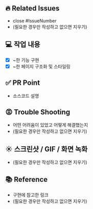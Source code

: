 ## 🔥 Related Issues
- close #IssueNumber
- (필요한 경우만 작성하고 없으면 지우기)

## 💻 작업 내용
- [x] ~한 기능 구현
- [x] ~한 페이지 구조화 및 스타일링

## ✅ PR Point
- 소스코드 설명

## 😡 Trouble Shooting
- 어떤 어려움이 있었고 어떻게 해결했는지
- (필요한 경우만 작성하고 없으면 지우기)

## ☀️ 스크린샷 / GIF / 화면 녹화
- (필요한 경우만 작성하고 없으면 지우기)

## 📚 Reference
- 구현에 참고한 링크 
- (필요한 경우만 작성하고 없으면 지우기)